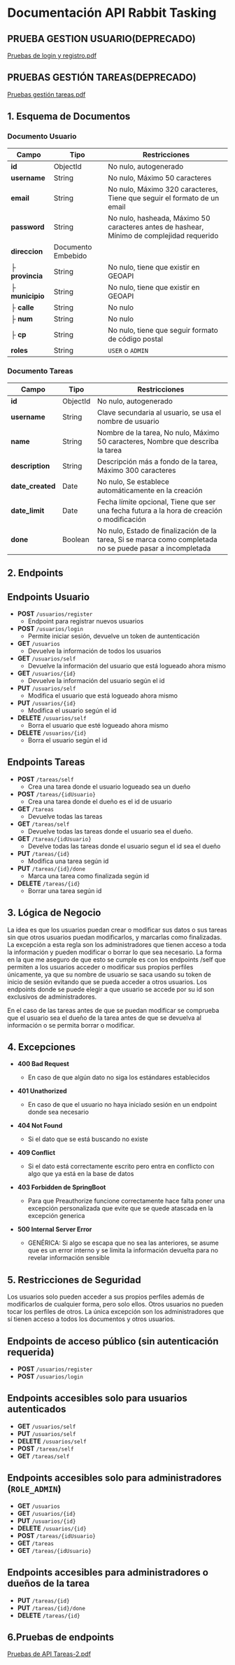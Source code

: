 # Documentación API Rabbit Tasking

## PRUEBA GESTION USUARIO(DEPRECADO)

[Pruebas de login y registro.pdf](https://github.com/user-attachments/files/18893680/Pruebas.de.login.y.registro.pdf)

## PRUEBAS GESTIÓN TAREAS(DEPRECADO)

[Pruebas gestión tareas.pdf](https://github.com/user-attachments/files/19027805/Pruebas.gestion.tareas.pdf)

## 1. Esquema de Documentos

### Documento Usuario

| Campo        | Tipo             | Restricciones |
|-------------|-----------------|--------------|
| **id**      | ObjectId         | No nulo, autogenerado |
| **username** | String          | No nulo, Máximo 50 caracteres |
| **email**   | String          | No nulo, Máximo 320 caracteres, Tiene que seguir el formato de un email |
| **password** | String         | No nulo, hasheada, Máximo 50 caracteres antes de hashear, Mínimo de complejidad requerido |
| **direccion** | Documento Embebido |  |
| ├ **provincia** | String | No nulo, tiene que existir en GEOAPI |
| ├ **municipio** | String | No nulo, tiene que existir en GEOAPI |
| ├ **calle** | String | No nulo |
| ├ **num** | String | No nulo |
| ├ **cp** | String | No nulo, tiene que seguir formato de código postal |
| **roles** | String         | `USER` o `ADMIN` |

### Documento Tareas

| Campo        | Tipo             | Restricciones |
|-------------|-----------------|--------------|
| **id**      | ObjectId         | No nulo, autogenerado |
| **username** | String         | Clave secundaria al usuario, se usa el nombre de usuario |
| **name**    | String         | Nombre de la tarea, No nulo, Máximo 50 caracteres, Nombre que describa la tarea |
| **description** | String    | Descripción más a fondo de la tarea, Máximo 300 caracteres |
| **date_created** | Date    | No nulo, Se establece automáticamente en la creación |
| **date_limit** | Date    | Fecha límite opcional, Tiene que ser una fecha futura a la hora de creación o modificación |
| **done**    | Boolean    | No nulo, Estado de finalización de la tarea, Si se marca como completada no se puede pasar a incompletada |


## 2. Endpoints

## Endpoints Usuario
- **POST** `/usuarios/register`
  - Endpoint para registrar nuevos usuarios 
- **POST** `/usuarios/login`
  - Permite iniciar sesión, devuelve un token de auntenticación 
- **GET** `/usuarios`
  - Devuelve la información de todos los usuarios 
- **GET** `/usuarios/self`
  - Devuelve la información del usuario que está logueado ahora mismo
- **GET** `/usuarios/{id}`
  - Devuelve la información del usuario según el id 
- **PUT** `/usuarios/self`
  - Modifica el usuario que está logueado ahora mismo   
- **PUT** `/usuarios/{id}`
  - Modifica el usuario según el id
- **DELETE** `/usuarios/self`
  - Borra el usuario que esté logueado ahora mismo 
- **DELETE** `/usuarios/{id}`
  - Borra el usuario según el id

## Endpoints Tareas
- **POST** `/tareas/self`
  - Crea una tarea donde el usuario logueado sea un dueño
- **POST** `/tareas/{idUsuario}`
  - Crea una tarea donde el dueño es el id de usuario 
- **GET** `/tareas`
  - Devuelve todas las tareas
- **GET** `/tareas/self`
  - Devuelve todas las tareas donde el usuario sea el dueño.
- **GET** `/tareas/{idUsuario}`
  - Develve todas las tareas donde el usuario segun el id sea el dueño 
- **PUT** `/tareas/{id}`
  - Modifica una tarea según id 
- **PUT** `/tareas/{id}/done`
  - Marca una tarea como finalizada según id 
- **DELETE** `/tareas/{id}`
  - Borrar una tarea según id


## 3. Lógica de Negocio

La idea es que los usuarios puedan crear o modificar sus datos o sus tareas sin que otros usuarios puedan modificarlos, y marcarlas como finalizadas. La excepción a esta regla son los administradores que tienen acceso a toda la información y pueden modificar o borrar lo que sea necesario. La forma en la que me aseguro de que esto se cumple es con los endpoints /self que permiten a los usuarios acceder o modificar sus propios perfiles únicamente, ya que su nombre de usuario se saca usando su token de inicio de sesión evitando que se pueda acceder a otros usuarios. Los endpoints donde se puede elegir a que usuario se accede por su id son exclusivos de administradores.

En el caso de las tareas antes de que se puedan modificar se comprueba que el usuario sea el dueño de la tarea antes de que se devuelva al información o se permita borrar o modificar.

## 4. Excepciones

- **400 Bad Request**
  - En caso de que algún dato no siga los estándares establecidos
 
- **401 Unathorized**
  - En caso de que el usuario no haya iniciado sesión en un endpoint donde sea necesario

- **404 Not Found**
  - Si el dato que se está buscando no existe

- **409 Conflict**
  - Si el dato está correctamente escrito pero entra en conflicto con algo que ya está en la base de datos
 
- **403 Forbidden de SpringBoot**
  - Para que Preauthorize funcione correctamente hace falta poner una excepción personalizada que evite que se quede atascada en la excepción generica

- **500 Internal Server Error**
  - GENÉRICA: Si algo se escapa que no sea las anteriores, se asume que es un error interno y se limita la información devuelta para no revelar información sensible

## 5. Restricciones de Seguridad

Los usuarios solo pueden acceder a sus propios perfiles además de modificarlos de cualquier forma, pero solo ellos. Otros usuarios no pueden tocar los perfiles de otros. La única excepción son los administradores que sí tienen acceso a todos los documentos y otros usuarios.

## Endpoints de acceso público (sin autenticación requerida)
- **POST** `/usuarios/register`
- **POST** `/usuarios/login`

## Endpoints accesibles solo para usuarios autenticados
- **GET** `/usuarios/self`
- **PUT** `/usuarios/self`
- **DELETE** `/usuarios/self`
- **POST** `/tareas/self`
- **GET** `/tareas/self`

## Endpoints accesibles solo para administradores (`ROLE_ADMIN`)
- **GET** `/usuarios`
- **GET** `/usuarios/{id}`
- **PUT** `/usuarios/{id}`
- **DELETE** `/usuarios/{id}`
- **POST** `/tareas/{idUsuario}`
- **GET** `/tareas`
- **GET** `/tareas/{idUsuario}`

## Endpoints accesibles para administradores o dueños de la tarea
- **PUT** `/tareas/{id}`
- **PUT** `/tareas/{id}/done`
- **DELETE** `/tareas/{id}`


## 6.Pruebas de endpoints

[Pruebas de API Tareas-2.pdf](https://github.com/user-attachments/files/19027837/Pruebas.de.API.Tareas-2.pdf)



